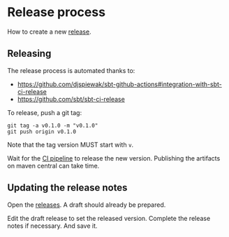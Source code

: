 # Release process

How to create a new [release](../../releases).

## Releasing

The release process is automated thanks to:
- https://github.com/djspiewak/sbt-github-actions#integration-with-sbt-ci-release
- https://github.com/sbt/sbt-ci-release

To release, push a git tag:

```
git tag -a v0.1.0 -m "v0.1.0"
git push origin v0.1.0
```
Note that the tag version MUST start with `v`.

Wait for the [CI pipeline](../../actions) to release the new version. Publishing the artifacts on maven central can take time.

## Updating the release notes

Open the [releases](../../releases). A draft should already be prepared.

Edit the draft release to set the released version. Complete the release notes if necessary. And save it.
